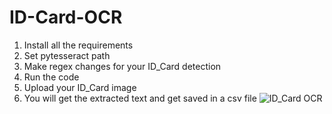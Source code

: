 # ID-Card-OCR

1. Install all the requirements
2. Set pytesseract path
3. Make regex changes for your ID_Card detection
4. Run the code
5. Upload your ID_Card image
6. You will get the extracted text and get saved in a csv file 
![ID_Card OCR](https://github.com/user-attachments/assets/9bf06a87-d19b-445a-b2f0-eb8e29019469)
